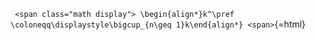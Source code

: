 












`
<span class="math display">
\begin{align*}k^\pref \coloneqq\displaystyle\bigcup_{n\geq 1}k\end{align*}
<span>`{=html}
